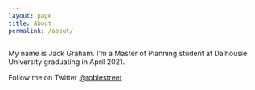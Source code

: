 ```yaml
---
layout: page
title: About
permalink: /about/
---
```


My name is Jack Graham. I'm a Master of Planning student at Dalhousie University graduating in April 2021.

Follow me on Twitter [@robiestreet](https://twitter.com/robiestreet)
